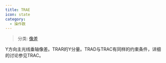 ```yaml
---
title: TRAE
icon: state
category:
  - 操作数
---
```


> 分类: [像差](/hb/operands/131/885/  "Zemax 操作数 像差")

Y方向主光线垂轴像差。TRAR的Y分量。TRAD与TRAC有同样的约束条件，详细的讨论参见TRAC。